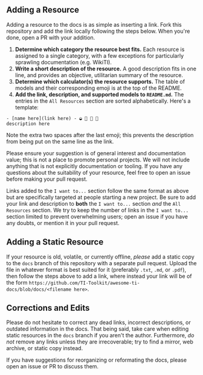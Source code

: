 ## Adding a Resource

Adding a resource to the docs is as simple as inserting a link. Fork this repository and add the link locally following the steps below. When you're done, open a PR with your addition.

1. **Determine which category the resource best fits.** Each resource is assigned to a single category, with a few exceptions for particularly sprawling documentation (e.g. WikiTI).
2. **Write a short description of the resource.** A good description fits in one line, and provides an objective, utilitarian summary of the resource.
3. **Determine which calculator(s) the resource supports.** The table of models and their corresponding emoji is at the top of the README.
4. **Add the link, description, and supported models to `README.md`.** The entries in the `All Resources` section are sorted alphabetically. Here's a template:

```
- [name here](link here) - ◒ 🎨 🌈 🎈  
description here
```

Note the extra two spaces after the last emoji; this prevents the description from being put on the same line as the link.

Please ensure your suggestion is of general interest and documentation value; this is not a place to promote personal projects. We will not include anything that is not explicitly documentation or tooling. If you have any questions about the suitability of your resource, feel free to open an issue before making your pull request.

Links added to the `I want to...` section follow the same format as above but are specifically targeted at people starting a new project. Be sure to add your link and description to **both** the `I want to...` section *and* the `All Resources` section. We try to keep the number of links in the `I want to...` section limited to prevent overwhelming users; open an issue if you have any doubts, or mention it in your pull request.

## Adding a Static Resource

If your resource is old, volatile, or currently offline, *please* add a static copy to the `docs` branch of this repository with a separate pull request. Upload the file in whatever format is best suited for it (preferably `.txt`, `.md`, or `.pdf`), then follow the steps above to add a link, where instead your link will be of the form `https://github.com/TI-Toolkit/awesome-ti-docs/blob/docs/<filename here>`.

## Corrections and Edits

Please do not hesitate to correct any dead links, incorrect descriptions, or outdated information in the docs. That being said, take care when editing static resources in the `docs` branch if you aren't the author. Furthermore, *do not* remove any links unless they are irrecoverable; try to find a mirror, web archive, or static copy instead.

If you have suggestions for reorganizing or reformating the docs, please open an issue or PR to discuss them.
